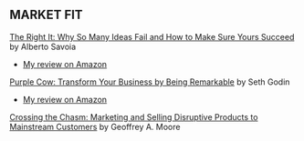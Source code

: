 <HTML>
   <HEAD>
   </HEAD>
   <BODY>
     <H2>MARKET FIT</H2>
      <a href="https://www.amazon.fr/Right-Many-Ideas-Yours-Succeed/dp/0062884654">The Right It: Why So Many Ideas Fail and How to Make Sure Yours Succeed</a> by Alberto Savoia
      <UL>
         <LI><a href="https://www.amazon.fr/review/R33OAXGAKM2HAS/ref=cm_cr_srp_d_rdp_perm?ie=UTF8">My review on Amazon</a></LI>
      </UL>
      <a href="https://www.amazon.fr/dp/014101640X/ref=cm_sw_em_r_mt_dp_U_4zFODb7C8BMN8">Purple Cow: Transform Your Business by Being Remarkable</a> by Seth Godin
      <UL>
         <LI><a href="https://www.amazon.fr/review/RJZNTXNOVC0CX/ref=cm_cr_srp_d_rdp_perm?ie=UTF8">My review on Amazon</a></LI>
      </UL>
      <a href="https://www.amazon.fr/dp/0062292986/ref=cm_sw_em_r_mt_dp_U_PCFODbHEN4FGD">Crossing the Chasm: Marketing and Selling Disruptive Products to Mainstream Customers</a> by Geoffrey A. Moore
      <UL>
      </UL>
  </BODY>
<HTML>


